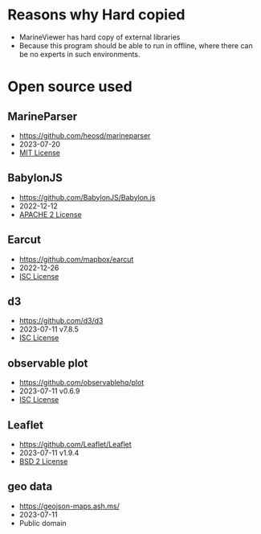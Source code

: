 # Reasons why Hard copied
- MarineViewer has hard copy of external libraries
- Because this program should be able to run in offline, where there can be no experts in such environments.

# Open source used

## MarineParser
- https://github.com/heosd/marineparser
- 2023-07-20
- [MIT License](./marineparser/LICENSE.txt)

## BabylonJS
- https://github.com/BabylonJS/Babylon.js
- 2022-12-12
- [APACHE 2 License](./babylonjs/license.md)

## Earcut
- https://github.com/mapbox/earcut
- 2022-12-26
- [ISC License](./earcut/LICENSE.txt)

## d3
- https://github.com/d3/d3
- 2023-07-11 v7.8.5
- [ISC License](./d3/LICENSE.txt)

## observable plot
- https://github.com/observablehq/plot
- 2023-07-11 v0.6.9
- [ISC License](./observable/LICENSE.txt)

## Leaflet
- https://github.com/Leaflet/Leaflet
- 2023-07-11 v1.9.4
- [BSD 2 License](./leaflet/LICENSE.txt)

## geo data
- https://geojson-maps.ash.ms/
- 2023-07-11
- Public domain